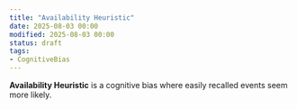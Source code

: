 ```yaml
---
title: "Availability Heuristic"
date: 2025-08-03 00:00
modified: 2025-08-03 00:00
status: draft
tags:
- CognitiveBias
---
```


**Availability Heuristic** is a cognitive bias where easily recalled events seem more likely.